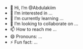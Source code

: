- 👋 Hi, I’m @Abdulakiim
- 👀 I’m interested in ...
- 🌱 I’m currently learning ...
- 💞️ I’m looking to collaborate on ...
- 📫 How to reach me ...
- 😄 Pronouns: ...
- ⚡ Fun fact: ...

<!---
Abdulakiim/Abdulakiim is a ✨ special ✨ repository because its `README.md` (this file) appears on your GitHub profile.
You can click the Preview link to take a look at your changes.
--->
